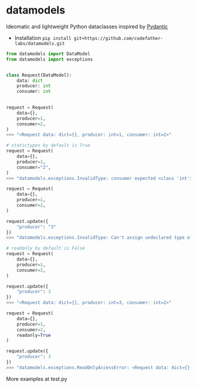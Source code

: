 # datamodels

Ideomatic and lightweight Python dataclasses inspired by [Pydantic](https://github.com/pydantic/pydantic)

- Installation `pip install git+https://github.com/codefather-labs/datamodels.git`

```python
from datamodels import DataModel
from datamodels import exceptions


class Request(DataModel):
    data: dict
    producer: int
    consumer: int
    

request = Request(
    data={},
    producer=1,
    consumer=2,
)
>>> "<Request data: dict={}, producer: int=1, consumer: int=2>"
```

```python
# statictypes by default is True
request = Request(
    data={}, 
    producer=1, 
    consumer="2",
)
>>> "datamodels.exceptions.InvalidType: consumer expected <class 'int'> got <class 'str'>"

request = Request(
    data={}, 
    producer=1, 
    consumer=2,
)

request.update({
    "producer": "3"
})
>>> "datamodels.exceptions.InvalidType: Can't assign undeclared type of attribute 'producer'"
```

```python
# readonly by default is False
request = Request(
    data={},
    producer=1,
    consumer=2,
)

request.update({
    "producer": 3
})
>>> "<Request data: dict={}, producer: int=3, consumer: int=2>"

request = Request(
    data={},
    producer=1,
    consumer=2,
    readonly=True
)

request.update({
    "producer": 3
})
>>> "datamodels.exceptions.ReadOnlyAccessError: <Request data: dict={}, producer: int=1, consumer: int=2 readonly>"
```

More examples at test.py
